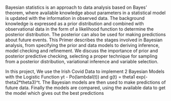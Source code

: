 Bayesian statistics is an approach to data analysis based on Bayes’ theorem, where available knowledge about parameters in a statistical model is updated with the information in observed data. The background knowledge is expressed as a prior distribution and combined with observational data in the form of a likelihood function to determine the posterior distribution. The posterior can also be used for making predictions about future events. This Primer describes the stages involved in Bayesian analysis, from specifying the prior and data models to deriving inference, model checking and refinement. We discuss the importance of prior and posterior predictive checking, selecting a proper technique for sampling from a posterior distribution, variational inference and variable selection.

In this project, We use the Irish Covid Data to implement 2 Bayesian Models with the Logistic Function yt - Po(lambdal(t)) and g(t) = theta1 exp(-theta2*theta3)^t. The Bayesian models are then used to make predictions of future data. Finally the models are compared, using the available data to get the model which gives out the best predictions
